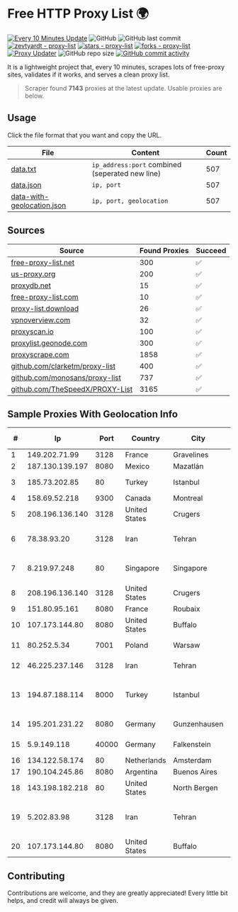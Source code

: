 
# Free HTTP Proxy List 🌍

[![Every 10 Minutes Update](https://github.com/mertguvencli/http-proxy-list/actions/workflows/main.yml/badge.svg?branch=main)](https://github.com/mertguvencli/http-proxy-list/actions/workflows/main.yml)
![GitHub](https://img.shields.io/github/license/mertguvencli/http-proxy-list)
![GitHub last commit](https://img.shields.io/github/last-commit/mertguvencli/http-proxy-list)
[![zevtyardt - proxy-list](https://img.shields.io/static/v1?label=zevtyardt&message=proxy-list&color=blue&logo=github)](https://github.com/zevtyardt/proxy-list "Go to GitHub repo")
[![stars - proxy-list](https://img.shields.io/github/stars/zevtyardt/proxy-list?style=social)](https://github.com/zevtyardt/proxy-list)
[![forks - proxy-list](https://img.shields.io/github/forks/zevtyardt/proxy-list?style=social)](https://github.com/zevtyardt/proxy-list)
[![Proxy Updater](https://github.com/zevtyardt/proxy-list/workflows/Proxy%20Updater/badge.svg)](https://github.com/zevtyardt/proxy-list/actions?query=workflow:"Proxy+Updater")
![GitHub repo size](https://img.shields.io/github/repo-size/zevtyardt/proxy-list)
[![GitHub commit activity](https://img.shields.io/github/commit-activity/m/zevtyardt/proxy-list?logo=commits)](https://github.com/zevtyardt/proxy-list/commits/main)

It is a lightweight project that, every 10 minutes, scrapes lots of free-proxy sites, validates if it works, and serves a clean proxy list.

> Scraper found **7143** proxies at the latest update. Usable proxies are below.

## Usage

Click the file format that you want and copy the URL.

|File|Content|Count|
|----|-------|-----|
|[data.txt](https://raw.githubusercontent.com/mertguvencli/http-proxy-list/main/proxy-list/data.txt)|`ip_address:port` combined (seperated new line)|507|
|[data.json](https://raw.githubusercontent.com/mertguvencli/http-proxy-list/main/proxy-list/data.json)|`ip, port`|507|
|[data-with-geolocation.json](https://raw.githubusercontent.com/mertguvencli/http-proxy-list/main/proxy-list/data-with-geolocation.json)|`ip, port, geolocation`|507|

## Sources

|Source|Found Proxies|Succeed|
|------|-------------|-------|
|[free-proxy-list.net](https://free-proxy-list.net)|300|✅|
|[us-proxy.org](https://www.us-proxy.org)|200|✅|
|[proxydb.net](http://proxydb.net)|15|✅|
|[free-proxy-list.com](https://free-proxy-list.com/?page=&port=&type%5B%5D=http&type%5B%5D=https&up_time=0&search=Search)|10|✅|
|[proxy-list.download](https://www.proxy-list.download/HTTP)|26|✅|
|[vpnoverview.com](https://vpnoverview.com/privacy/anonymous-browsing/free-proxy-servers)|32|✅|
|[proxyscan.io](https://www.proxyscan.io)|100|✅|
|[proxylist.geonode.com](https://proxylist.geonode.com/api/proxy-list?limit=300&page=1&sort_by=lastChecked&sort_type=desc&protocols=http,https)|300|✅|
|[proxyscrape.com](https://api.proxyscrape.com/v2/?request=displayproxies&protocol=http&timeout=10000&country=all&ssl=all&anonymity=all)|1858|✅|
|[github.com/clarketm/proxy-list](https://raw.githubusercontent.com/clarketm/proxy-list/master/proxy-list-raw.txt)|400|✅|
|[github.com/monosans/proxy-list](https://raw.githubusercontent.com/monosans/proxy-list/main/proxies/http.txt)|737|✅|
|[github.com/TheSpeedX/PROXY-List](https://raw.githubusercontent.com/TheSpeedX/PROXY-List/master/http.txt)|3165|✅|


## Sample Proxies With Geolocation Info

|#|Ip|Port|Country|City|Internet Service Provider|
|-|--|----|-------|----|-------------------------|
|1|149.202.71.99|3128|France|Gravelines|OVH SAS|
|2|187.130.139.197|8080|Mexico|Mazatlán|Uninet S.A. de C.V.|
|3|185.73.202.85|80|Turkey|Istanbul|Comnet International|
|4|158.69.52.218|9300|Canada|Montreal|OVH SAS|
|5|208.196.136.140|3128|United States|Crugers|Verizon Business|
|6|78.38.93.20|3128|Iran|Tehran|Iran Telecommunication Company PJS|
|7|8.219.97.248|80|Singapore|Singapore|Alibaba (US) Technology Co., Ltd.|
|8|208.196.136.140|3128|United States|Crugers|Verizon Business|
|9|151.80.95.161|8080|France|Roubaix|OVH SAS|
|10|107.173.144.80|8080|United States|Buffalo|ColoCrossing|
|11|80.252.5.34|7001|Poland|Warsaw|GWNET Autonomus System|
|12|46.225.237.146|3128|Iran|Tehran|Dadeh Gostar Asr Novin P.J.S. Co.|
|13|194.87.188.114|8000|Turkey|Istanbul|Kadir Huseyin Tezcan Nosspeed Internet Teknolojileri|
|14|195.201.231.22|8080|Germany|Gunzenhausen|Hetzner Online GmbH|
|15|5.9.149.118|40000|Germany|Falkenstein|Hetzner Online GmbH|
|16|134.122.58.174|80|Netherlands|Amsterdam|DigitalOcean, LLC|
|17|190.104.245.86|8080|Argentina|Buenos Aires|CPS|
|18|143.198.182.218|80|United States|North Bergen|DigitalOcean, LLC|
|19|5.202.83.98|3128|Iran|Tehran|Pishgaman Toseeh Ertebatat Company (Private Joint Stock)|
|20|107.173.144.80|8080|United States|Buffalo|ColoCrossing|



## Contributing

Contributions are welcome, and they are greatly appreciated! Every
little bit helps, and credit will always be given.

